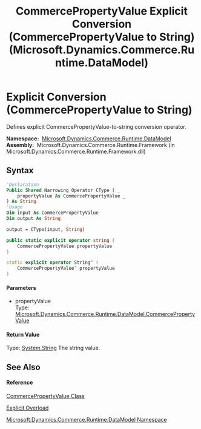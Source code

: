 ﻿---
title: CommercePropertyValue Explicit Conversion (CommercePropertyValue to String) (Microsoft.Dynamics.Commerce.Runtime.DataModel)
TOCTitle: Explicit Conversion (CommercePropertyValue to String)
ms:assetid: M:Microsoft.Dynamics.Commerce.Runtime.DataModel.CommercePropertyValue.op_Explicit(Microsoft.Dynamics.Commerce.Runtime.DataModel.CommercePropertyValue)~System.String
ms:mtpsurl: https://technet.microsoft.com/en-us/library/microsoft.dynamics.commerce.runtime.datamodel.commercepropertyvalue.op_explicit(v=AX.60)
ms:contentKeyID: 62202310
ms.date: 05/18/2015
mtps_version: v=AX.60
dev_langs:
- vb
- csharp
- c++
---

# Explicit Conversion (CommercePropertyValue to String)

Defines explicit CommercePropertyValue-to-string conversion operator.

**Namespace:**  [Microsoft.Dynamics.Commerce.Runtime.DataModel](microsoft-dynamics-commerce-runtime-datamodel-namespace.md)  
**Assembly:**  Microsoft.Dynamics.Commerce.Runtime.Framework (in Microsoft.Dynamics.Commerce.Runtime.Framework.dll)

## Syntax

``` vb
'Declaration
Public Shared Narrowing Operator CType ( _
    propertyValue As CommercePropertyValue _
) As String
'Usage
Dim input As CommercePropertyValue
Dim output As String

output = CType(input, String)
```

``` csharp
public static explicit operator string (
    CommercePropertyValue propertyValue
)
```

``` c++
static explicit operator String^ (
    CommercePropertyValue^ propertyValue
)
```

#### Parameters

  - propertyValue  
    Type: [Microsoft.Dynamics.Commerce.Runtime.DataModel.CommercePropertyValue](commercepropertyvalue-class-microsoft-dynamics-commerce-runtime-datamodel.md)  

#### Return Value

Type: [System.String](https://technet.microsoft.com/en-us/library/s1wwdcbf\(v=ax.60\))  
The string value.  

## See Also

#### Reference

[CommercePropertyValue Class](commercepropertyvalue-class-microsoft-dynamics-commerce-runtime-datamodel.md)

[Explicit Overload](commercepropertyvalue%C2%A0explicit-conversion-operators-microsoft-dynamics-commerce-runtime-datamodel.md)

[Microsoft.Dynamics.Commerce.Runtime.DataModel Namespace](microsoft-dynamics-commerce-runtime-datamodel-namespace.md)

